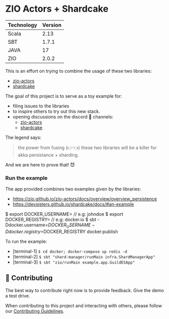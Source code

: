 # ZIO Actors + Shardcake
|Technology   | Version
|-------------|---------- |
|Scala        | 2.13 |
|SBT          | 1.7.1 |
|JAVA         | 17 |
|ZIO          | 2.0.2 |

This is an effort on trying to combine the usage of these two libraries:
- [zio-actors](https://zio.github.io/zio-actors/)
- [shardcake](https://devsisters.github.io/shardcake/)

The goal of this project is to serve as a toy example for:
- filing issues to the libraries
- to inspire others to try out this new stack.
- opening discussions on the discord 👾 channels:
    + [zio-actors](https://discord.gg/fQdPv8JX)
    + [shardcake](https://discord.gg/4MuKJryZ)

The legend says:
> the power from fusing (👉👈) these two libraries will be a killer for akka persistance + sharding.

And we are here to prove that! 😈

### Run the example
The app provided combines two examples given by the libraries:
- https://zio.github.io/zio-actors/docs/overview/overview_persistence
- https://devsisters.github.io/shardcake/docs/#an-example

$ export DOCKER_USERNAME=<username>  // e.g: johndoe
$ export DOCKER_REGISTRY=<registry>  // e.g: docker.io
$ sbt -Ddocker.username=$DOCKER_USERNAME -Ddocker.registry=$DOCKER_REGISTRY docker:publish

[//]: # (sbt "docker:publishLocal")

To run the example:
- [terminal-1] ```$ cd docker; docker-compose up redis -d```
- [terminal-2] ```$ sbt "shard-manager/runMain infra.ShardManagerApp"```
- [terminal-3] ```$ sbt "zio/runMain example.app.GuildESApp"```

## 🤝 Contributing

The best way to contribute right now is to provide feedback.
Give the demo a test drive.

When contributing to this project and interacting with others, please follow our [Contributing Guidelines](./CONTRIBUTING.md).
